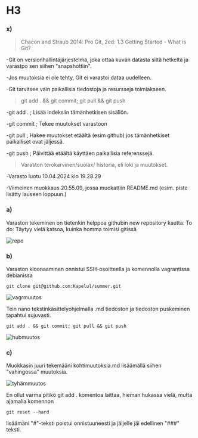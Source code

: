 # H3

### x)
>Chacon and Straub 2014: Pro Git, 2ed: 1.3 Getting Started - What is Git?

-Git on versionhallintajärjestelmä, joka ottaa kuvan datasta siltä hetkeltä ja varastpo sen siihen "snapshottiin".

-Jos muutoksia ei ole tehty, Git ei varastoi dataa uudelleen.

-Git tarvitsee vain paikallisia tiedostoja ja resursseja toimiakseen. 

>git add . && git commit; git pull && git push

-git add . ; Lisää indeksiin tämänhetkisen sisällön.

-git commit ; Tekee muutokset varastoon

-git pull ; Hakee muutokset etäältä (esim github) jos tämänhetkiset paikalliset ovat jäljessä.

-git push ; Päivittää etäältä käyttäen paikallisia referenssejä.

>Varaston terokarvinen/suolax/ historia, eli loki ja muutokset.

-Varasto luotu 10.04.2024 klo 19.28.29

-Viimeinen muokkaus 20.55.09, jossa muokattiin README.md (esim. piste lisätty lauseen loppuun.)

### a)
Varaston tekeminen on tietenkin helppoa githubin new repository kautta. To do: Täytyy vielä katsoa, kuinka homma toimisi gitissä

![repo](https://github.com/Kapelul/palvelin-course/assets/165004665/dbc09711-4cd1-47f6-9df0-f16d04cf765e)

### b)
Varaston kloonaaminen onnistui SSH-osoitteella ja komennolla vagrantissa debianissa
```
git clone git@github.com:Kapelul/summer.git
```
![vagrmuutos](https://github.com/Kapelul/palvelin-course/assets/165004665/b5257c21-ba26-4d93-8ffb-c2bcfe6336b9)


Tein nano tekstinkäsittelyohjelmalla .md tiedoston ja tiedoston puskeminen tapahtui sujuvasti.
```
git add . && git commit; git pull && git push
```
![hubmuutos](https://github.com/Kapelul/palvelin-course/assets/165004665/340fbfee-abd7-4ede-ab5a-8866187e1a84)

### c)

Muokkasin juuri tekemääni kohtimuutoksia.md lisäämällä siihen "vahingossa" muutoksia. 

![tyhämmuutos](https://github.com/Kapelul/palvelin-course/assets/165004665/44541f0b-b85b-4fac-abe5-00fcd8ce8221)

En ollut varma pitikö git add . komentoa laittaa, hieman hukassa vielä, mutta ajamalla komennon
```
git reset --hard
```
lisäämäni "#"-teksti poistui onnistuuneesti ja jäljelle jäi edellinen "###" teksti.



  
